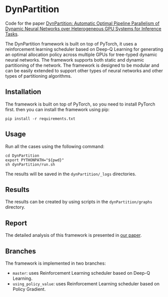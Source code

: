 # DynPartition
Code for the paper [DynPartition: Automatic Optimal Pipeline Parallelism of Dynamic Neural
Networks over Heterogeneous GPU Systems for Inference Tasks](paper.pdf).

The DynPartition framework is built on top of PyTorch, it uses a reinforcement learning
scheduler based on Deep-Q Learning for generating an optimal allocation policy
across multiple GPUs for tree-typed dynamic neural networks. The framework
supports both static and dynamic partitioning of the network.
The framework is designed to be modular and can be easily extended to support
other types of neural networks and other types of partitioning algorithms.

## Installation

The framework is built on top of PyTorch, so you need to install PyTorch first.
then you can install the framework using pip:

```
pip install -r requirements.txt
```

## Usage

Run all the cases using the following command:

```
cd DynPartition
export PYTHONPATH="${pwd}"
sh dynPartition/run.sh
```

The results will be saved in the `dynPartition/_logs`
directories.

## Results

The results can be created by using scripts in the `dynPartition/graphs`
directory.

## Report

The detailed analysis of this framework is presented in [our paper](paper.pdf).

## Branches

The framework is implemented in two branches:

- `master`: uses Reinforcement Learning scheduler based on Deep-Q Learning.
- `using_policy_value`: uses Reinforcement Learning scheduler based on Policy
  Gradient.
